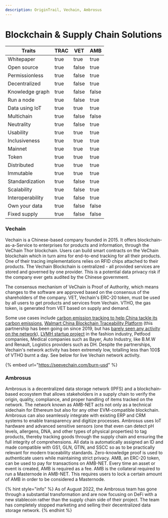 ```yaml
---
description: OriginTrail, Vechain, Ambrosus
---
```


# Blockchain & Supply Chain Solutions

<table><thead><tr><th>Traits</th><th data-type="checkbox">TRAC</th><th data-type="checkbox">VET</th><th data-type="checkbox">AMB</th></tr></thead><tbody><tr><td>Whitepaper</td><td>true</td><td>true</td><td>true</td></tr><tr><td>Open source</td><td>true</td><td>false</td><td>true</td></tr><tr><td>Permissionless</td><td>true</td><td>false</td><td>true</td></tr><tr><td>Decentralized</td><td>true</td><td>false</td><td>true</td></tr><tr><td>Knowledge graph</td><td>true</td><td>false</td><td>false</td></tr><tr><td>Run a node</td><td>true</td><td>false</td><td>true</td></tr><tr><td>Data using IoT</td><td>true</td><td>true</td><td>true</td></tr><tr><td>Multichain</td><td>true</td><td>false</td><td>false</td></tr><tr><td>Neutrality</td><td>true</td><td>false</td><td>true</td></tr><tr><td>Usability</td><td>true</td><td>true</td><td>true</td></tr><tr><td>Inclusiveness</td><td>true</td><td>true</td><td>true</td></tr><tr><td>Mainnet</td><td>true</td><td>true</td><td>true</td></tr><tr><td>Token</td><td>true</td><td>true</td><td>true</td></tr><tr><td>Distributed</td><td>true</td><td>true</td><td>true</td></tr><tr><td>Immutable</td><td>true</td><td>true</td><td>true</td></tr><tr><td>Standardization</td><td>true</td><td>false</td><td>true</td></tr><tr><td>Scalability</td><td>true</td><td>false</td><td>true</td></tr><tr><td>Interoperability</td><td>true</td><td>false</td><td>true</td></tr><tr><td>Own your data</td><td>true</td><td>false</td><td>false</td></tr><tr><td>Fixed supply</td><td>true</td><td>false</td><td>false</td></tr></tbody></table>

### Vechain

Vechain is a Chinese-based company founded in 2015. It offers blockchain-as-a-Service to enterprises for products and information, through the VeChain Thor blockchain. Users can build smart contracts on the VeChain blockchain which in turn aims for end-to-end tracking for all their products. One of their tracing implementations relies on RFID chips attached to their products. The Vechain Blockchain is centralized - all provided services are stored and governed by one provider. This is a potential data privacy risk if the company ever gets audited by the Chinese government.

The consensus mechanism of VeChain is Proof of Authority, which means changes to the software are approved based on the consensus of the shareholders of the company. VET, Vechain's ERC-20 token, must be used by all users to get products and services from Vechain. VTHO, the gas token, is generated from VET based on supply and demand.&#x20;

Some use cases include [carbon emission tracking to help China tackle its carbon emissions](https://saasindustry.com/news/vechain-creates-saas-products-for-chinas-digital-carbon-emissions-market), [Walmart China Blockchain Traceability Platform](https://cointelegraph.com/news/walmart-china-subsidiary-teams-up-with-vechain-to-trace-food-products) (this partnership has been going on since 2019, but has [barely seen any activity on the network](https://seevechain.com/burn-usd)), [LVMH startup project](https://lamaisondesstartups.lvmh.com/startup/vechain/) in the fashion industry, Petfood companies, Medical companies such as Bayer, Auto Industry, like B.M.W and Renault, Logistics providers such as DH. Despite the partnerships, Vechain's network activity has been extremely low, totalling less than 100$ of VTHO burnt a day. See below for live Vechain network activity.&#x20;

{% embed url="https://seevechain.com/burn-usd" %}

### Ambrosus

Ambrosus is a decentralized data storage network (IPFS) and a blockchain-based ecosystem that allows stakeholders in a supply chain to verify the origin, quality, compliance, and proper handling of items tracked on the network. The network known as AMB-NET acts not only as a technical sidechain for Ethereum but also for any other EVM-compatible blockchain. Ambrosus can also seamlessly integrate with existing ERP and CRM systems to enable transparency and digitize processes. Ambrosus uses IoT hardware and advanced sensitive sensors (one that even can detect pH levels, allergens, DNA, and other types of physical properties) to tag products, thereby tracking goods through the supply chain and ensuring the full integrity of comprehensions. All data is automatically assigned an ID and made compatible with GS1, GLN, GTIN, and SSCC so as to be practically relevant for modern traceability standards. Zero-knowledge proof is used to authenticate users while maintaining strict privacy. AMB, an ERC-20 token, can be used to pay for transactions on AMB-NET. Every time an asset or event is created, AMB is required as a fee. AMB is the collateral required to run a Masternode in AMB-NET. This requires users to lock a certain amount of AMB in order to be considered a Masternode.

{% hint style="info" %}
As of August 2022, the Ambrosus team has gone through a substantial transformation and are now focusing on DeFi with a new stablecoin rather than the supply chain side of their project. The team has completely stopped marketing and selling their decentralized data storage network.&#x20;
{% endhint %}
